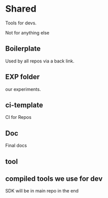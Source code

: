 # Shared

Tools for devs.

Not for anything else

## Boilerplate

Used by all repos via a back link.

## EXP folder

our experiments.

## ci-template

CI for Repos

## Doc

Final docs

## tool

## compiled tools we use for dev

SDK will be in main repo in the end

